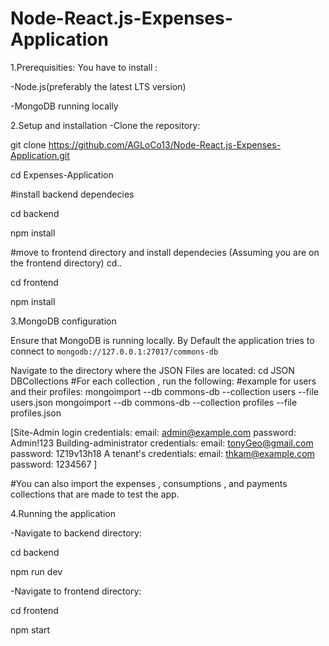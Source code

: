 # Node-React.js-Expenses-Application
1.Prerequisities:
You have to install : 

-Node.js(preferably the latest LTS version)

-MongoDB running locally


2.Setup and installation 
-Clone the repository:

  git clone https://github.com/AGLoCo13/Node-React.js-Expenses-Application.git
  
  cd Expenses-Application

#install backend dependecies

cd backend

npm install

#move to frontend directory and install dependecies 
(Assuming you are on the frontend directory)
cd.. 

cd frontend

npm install

3.MongoDB configuration

Ensure that MongoDB is running locally. By Default the application tries to connect to `mongodb://127.0.0.1:27017/commons-db`

Navigate to the directory where the JSON Files are located:
   cd JSON DBCollections 
   #For each collection , run the following:
   #example for users and their profiles:
   mongoimport --db commons-db --collection users --file users.json
   mongoimport --db commons-db --collection profiles --file profiles.json

  [Site-Admin login credentials:
      email: admin@example.com
      password: Admin!123
   Building-administrator credentials:
      email: tonyGeo@gmail.com
      password: 1Z19v13h18
    A tenant's credentials:
       email: thkam@example.com
       password: 1234567
      ]

  #You can also import the expenses , consumptions , and payments collections that are made to test the app.
      
      

4.Running the application

-Navigate to backend directory:

cd backend

npm run dev

-Navigate to frontend directory:

cd frontend 

npm start
